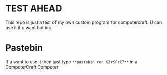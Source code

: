 # TEST AHEAD
This repo is just a test of my own custom program for computercraft. U can use it if u want but idk

# Pastebin
If u want to use it then just type ```**pastebin run K2rSPzE7**``` in a ComputerCraft Computer
